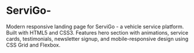 # ServiGo-
Modern responsive landing page for ServiGo - a vehicle service platform. Built with HTML5 and CSS3. Features hero section with animations, service cards, testimonials, newsletter signup, and mobile-responsive design using CSS Grid and Flexbox.
